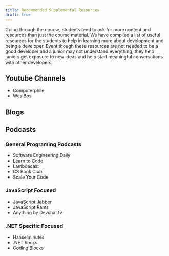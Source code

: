 ```yaml
---
title: Recommended Supplemental Resources
draft: true
---
```


Going through the course, students tend to ask for more content and resources than just the course material. We have compiled a list of useful resources for the students to help in learning more about development and being a developer. Event though these resources are not needed to be a good developer and a junior may not understand everything, they help juniors get exposure to new ideas and help start meaningful conversations with other developers

## Youtube Channels

- Computerphile
- Wes Bos

## Blogs

## Podcasts

### General Programing Podcasts

- Software Engineering Daily
- Learn to Code
- Lambdacast
- CS Book Club
- Scale Your Code

### JavaScript Focused

- JavaScript Jabber
- JavaScript Rants
- Anything by Devchat.tv

### .NET Specific Focused

- Hanselminutes
- .NET Rocks
- Coding Blocks
